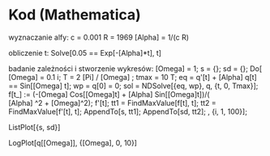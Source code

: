 # Kod (Mathematica)

wyznaczanie alfy:
c = 0.001
R = 1969
\[Alpha] = 1/(c R)

obliczenie t:
Solve[0.05 == Exp[-\[Alpha]*t], t]

badanie zależności i stworzenie wykresów:
\[Omega] = 1;
s = {}; sd = {};
Do[
  \[Omega] = 0.1  i;
  T = 2 \[Pi] / \[Omega] ;
  tmax = 10 T;
  eq = q'[t] + \[Alpha] q[t] == Sin[\[Omega] t];
  wp = q[0] = 0;
  sol = NDSolve[{eq, wp}, q, {t, 0, Tmax}];
  f[t_] := (-\[Omega] Cos[\[Omega]t] + \[Alpha] Sin[\[Omega]t])/(\
\[Alpha] ^2 +  \[Omega]^2);
  f'[t];
  tt1 = FindMaxValue[f[t], t];
  tt2 = FindMaxValue[f'[t], t];
  AppendTo[s, tt1];
  AppendTo[sd, tt2];
  , {i, 1, 100}];

ListPlot[{s, sd}]

LogPlot[q[\[Omega]], {\[Omega], 0, 10}]